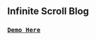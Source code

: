 ## Infinite Scroll Blog

### [**`Demo Here`**](https://coderushnepal.github.io/KritiPrajapati/javascript/task-10/)